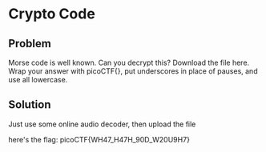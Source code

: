 # Crypto Code

## Problem

Morse code is well known. Can you decrypt this? Download the file here. Wrap your answer with picoCTF{}, put underscores in place of pauses, and use all lowercase.

## Solution

Just use some online audio decoder, then upload the file

here's the flag: picoCTF{WH47_H47H_90D_W20U9H7}
